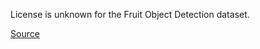 License is unknown for the Fruit Object Detection dataset.

[Source](https://www.kaggle.com/datasets/eunpyohong/fruit-object-detection)